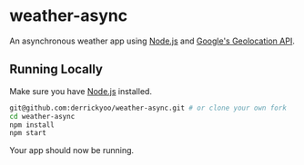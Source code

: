 # weather-async

An asynchronous weather app using [Node.js](https://nodejs.org) and [Google's Geolocation API](https://developers.google.com/maps/documentation/geolocation/intro).

## Running Locally

Make sure you have [Node.js](http://nodejs.org/) installed.

```sh
git@github.com:derrickyoo/weather-async.git # or clone your own fork
cd weather-async
npm install
npm start
```

Your app should now be running.
